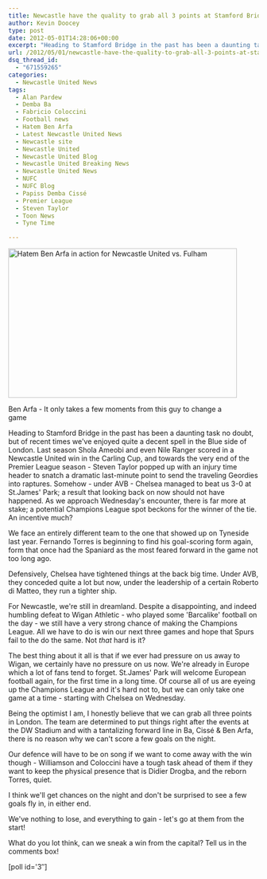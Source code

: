 ```yaml
---
title: Newcastle have the quality to grab all 3 points at Stamford Bridge
author: Kevin Doocey
type: post
date: 2012-05-01T14:28:06+00:00
excerpt: "Heading to Stamford Bridge in the past has been a daunting task no doubt, but of recent times we've enjoyed quite a decent spell in the Blue side of London. Last season Shola.."
url: /2012/05/01/newcastle-have-the-quality-to-grab-all-3-points-at-stamford-bridge/
dsq_thread_id:
  - "671559265"
categories:
  - Newcastle United News
tags:
  - Alan Pardew
  - Demba Ba
  - Fabricio Coloccini
  - Football news
  - Hatem Ben Arfa
  - Latest Newcastle United News
  - Newcastle site
  - Newcastle United
  - Newcastle United Blog
  - Newcastle United Breaking News
  - Newcastle United News
  - NUFC
  - NUFC Blog
  - Papiss Demba Cissé
  - Premier League
  - Steven Taylor
  - Toon News
  - Tyne Time

---
```

<div id="attachment_3214" style="width: 460px" class="wp-caption aligncenter">
  <a href="https://www.tynetime.com/wp-content/uploads/2012/05/hatem-ben-arfa-Fulham.jpg"><img class="size-full wp-image-3214" title="hatem-ben-arfa-Fulham" src="https://www.tynetime.com/wp-content/uploads/2012/05/hatem-ben-arfa-Fulham.jpg" alt="Hatem Ben Arfa in action for Newcastle United vs. Fulham" width="460" height="300" srcset="https://www.tynetime.com/wp-content/uploads/2012/05/hatem-ben-arfa-Fulham.jpg 460w, https://www.tynetime.com/wp-content/uploads/2012/05/hatem-ben-arfa-Fulham-300x195.jpg 300w" sizes="(max-width: 460px) 100vw, 460px" /></a>

  <p class="wp-caption-text">
    Ben Arfa - It only takes a few moments from this guy to change a game
  </p>
</div>

Heading to Stamford Bridge in the past has been a daunting task no doubt, but of recent times we've enjoyed quite a decent spell in the Blue side of London. Last season Shola Ameobi and even Nile Ranger scored in a Newcastle United win in the Carling Cup, and towards the very end of the Premier League season - Steven Taylor popped up with an injury time header to snatch a dramatic last-minute point to send the traveling Geordies into raptures. Somehow - under AVB  - Chelsea managed to beat us 3-0 at St.James' Park; a result that looking back on now should not have happened. As we approach Wednesday's encounter, there is far more at stake; a potential Champions League spot beckons for the winner of the tie. An incentive much?

We face an entirely different team to the one that showed up on Tyneside last year. Fernando Torres is beginning to find his goal-scoring form again, form that once had the Spaniard as the most feared forward in the game not too long ago.

Defensively, Chelsea have tightened things at the back big time. Under AVB, they conceded quite a lot but now, under the leadership of a certain Roberto di Matteo, they run a tighter ship.

For Newcastle, we're still in dreamland. Despite a disappointing, and indeed humbling defeat to Wigan Athletic - who played some 'Barcalike' football on the day - we still have a very strong chance of making the Champions League. All we have to do is win our next three games and hope that Spurs fail to the do the same. Not _that_ hard is it?

The best thing about it all is that if we ever had pressure on us away to Wigan, we certainly have no pressure on us now. We're already in Europe which a lot of fans tend to forget. St.James' Park will welcome European football again, for the first time in a long time. Of course all of us are eyeing up the Champions League and it's hard not to, but we can only take one game at a time - starting with Chelsea on Wednesday.

Being the optimist I am, I honestly believe that we can grab all three points in London. The team are determined to put things right after the events at the DW Stadium and with a tantalizing forward line in Ba, Cissé & Ben Arfa, there is no reason why we can't score a few goals on the night.

Our defence will have to be on song if we want to come away with the win though - Williamson and Coloccini have a tough task ahead of them if they want to keep the physical presence that is Didier Drogba, and the reborn Torres, quiet.

I think we'll get chances on the night and don't be surprised to see a few goals fly in, in either end.

We've nothing to lose, and everything to gain - let's go at them from the start!

What do you lot think, can we sneak a win from the capital? Tell us in the comments box!

[poll id='3&#8243;]
